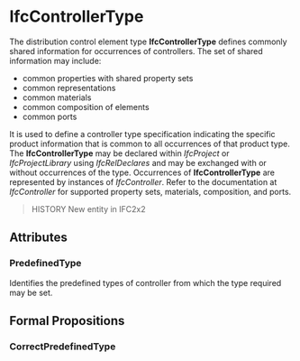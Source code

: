 # IfcControllerType

The distribution control element type **IfcControllerType** defines commonly shared information for occurrences of controllers. The set of shared information may include:

* common properties with shared property sets
* common representations
* common materials
* common composition of elements
* common ports

<!-- end of short definition -->

It is used to define a controller type specification indicating the specific product information that is common to all occurrences of that product type. The **IfcControllerType** may be declared within _IfcProject_ or _IfcProjectLibrary_ using _IfcRelDeclares_ and may be exchanged with or without occurrences of the type. Occurrences of **IfcControllerType** are represented by instances of _IfcController_. Refer to the documentation at _IfcController_ for supported property sets, materials, composition, and ports.

> HISTORY New entity in IFC2x2

## Attributes

### PredefinedType
Identifies the predefined types of controller from which the type required may be set.

## Formal Propositions

### CorrectPredefinedType


